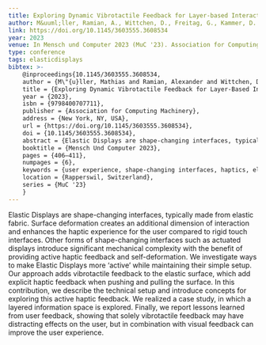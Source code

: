 ```yaml
---
title: Exploring Dynamic Vibrotactile Feedback for Layer-based Interaction on Elastic Displays
author: M&uuml;ller, Ramian, A., Wittchen, D., Freitag, G., Kammer, D.
link: https://doi.org/10.1145/3603555.3608534
year: 2023
venue: In Mensch und Computer 2023 (MuC '23). Association for Computing Machinery, New York, NY, USA, 406–411
type: conference
tags: elasticdisplays
bibtex: >-
    @inproceedings{10.1145/3603555.3608534,
    author = {M\"{u}ller, Mathias and Ramian, Alexander and Wittchen, Dennis and Freitag, Georg and Kammer, Dietrich},
    title = {Exploring Dynamic Vibrotactile Feedback for Layer-Based Interaction on Elastic Displays},
    year = {2023},
    isbn = {9798400707711},
    publisher = {Association for Computing Machinery},
    address = {New York, NY, USA},
    url = {https://doi.org/10.1145/3603555.3608534},
    doi = {10.1145/3603555.3608534},
    abstract = {Elastic Displays are shape-changing interfaces, typically made from elastic fabric. Surface deformation creates an additional dimension of interaction and enhances the haptic experience for the user compared to rigid touch interfaces. Other forms of shape-changing interfaces such as actuated displays introduce significant mechanical complexity with the benefit of providing active haptic feedback and self-deformation. We investigate ways to make Elastic Displays more ‘active’ while maintaining their simple setup. Our approach adds vibrotactile feedback to the elastic surface, which add explicit haptic feedback when pushing and pulling the surface. In this contribution, we describe the technical setup and introduce concepts for exploring this active haptic feedback. We realized a case study, in which a layered information space is explored. Finally, we report lessons learned from user feedback, showing that solely vibrotactile feedback may have distracting effects on the user, but in combination with visual feedback can improve the user experience.},
    booktitle = {Mensch Und Computer 2023},
    pages = {406–411},
    numpages = {6},
    keywords = {user experience, shape-changing interfaces, haptics, elastic displays, vibrotactile feedback},
    location = {Rapperswil, Switzerland},
    series = {MuC '23}
    }
---
```

Elastic Displays are shape-changing interfaces, typically made from elastic fabric. Surface deformation creates an additional dimension of interaction and enhances the haptic experience for the user compared to rigid touch interfaces. Other forms of shape-changing interfaces such as actuated displays introduce significant mechanical complexity with the benefit of providing active haptic feedback and self-deformation. We investigate ways to make Elastic Displays more ‘active’ while maintaining their simple setup. Our approach adds vibrotactile feedback to the elastic surface, which add explicit haptic feedback when pushing and pulling the surface. In this contribution, we describe the technical setup and introduce concepts for exploring this active haptic feedback. We realized a case study, in which a layered information space is explored. Finally, we report lessons learned from user feedback, showing that solely vibrotactile feedback may have distracting effects on the user, but in combination with visual feedback can improve the user experience.
